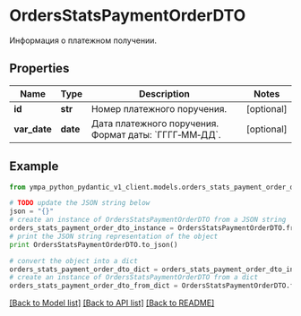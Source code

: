 # OrdersStatsPaymentOrderDTO

Информация о платежном получении.

## Properties
Name | Type | Description | Notes
------------ | ------------- | ------------- | -------------
**id** | **str** | Номер платежного поручения. | [optional] 
**var_date** | **date** | Дата платежного поручения.  Формат даты: &#x60;ГГГГ‑ММ‑ДД&#x60;.  | [optional] 

## Example

```python
from ympa_python_pydantic_v1_client.models.orders_stats_payment_order_dto import OrdersStatsPaymentOrderDTO

# TODO update the JSON string below
json = "{}"
# create an instance of OrdersStatsPaymentOrderDTO from a JSON string
orders_stats_payment_order_dto_instance = OrdersStatsPaymentOrderDTO.from_json(json)
# print the JSON string representation of the object
print OrdersStatsPaymentOrderDTO.to_json()

# convert the object into a dict
orders_stats_payment_order_dto_dict = orders_stats_payment_order_dto_instance.to_dict()
# create an instance of OrdersStatsPaymentOrderDTO from a dict
orders_stats_payment_order_dto_from_dict = OrdersStatsPaymentOrderDTO.from_dict(orders_stats_payment_order_dto_dict)
```
[[Back to Model list]](../README.md#documentation-for-models) [[Back to API list]](../README.md#documentation-for-api-endpoints) [[Back to README]](../README.md)


